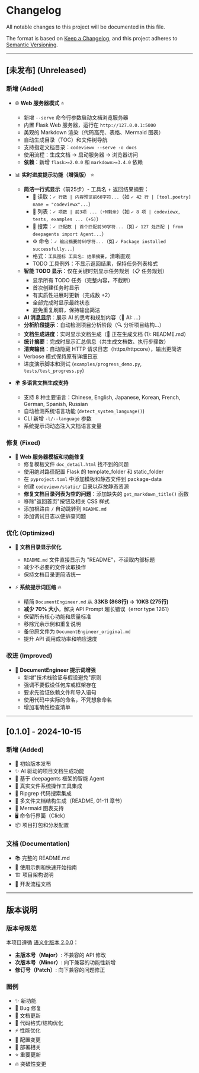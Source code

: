 # Changelog

All notable changes to this project will be documented in this file.

The format is based on [Keep a Changelog](https://keepachangelog.com/en/1.0.0/),
and this project adheres to [Semantic Versioning](https://semver.org/spec/v2.0.0.html).

---

## [未发布] (Unreleased)

### 新增 (Added)
- 🌐 **Web 服务器模式** ⭐
  - 新增 `--serve` 命令行参数启动文档浏览服务器
  - 内置 Flask Web 服务器，运行在 `http://127.0.0.1:5000`
  - 美观的 Markdown 渲染（代码高亮、表格、Mermaid 图表）
  - 自动生成目录（TOC）和文件树导航
  - 支持指定文档目录：`codeviewx --serve -o docs`
  - 使用流程：生成文档 → 启动服务器 → 浏览器访问
  - **依赖**：新增 `flask>=2.0.0` 和 `markdown>=3.4.0` 依赖
  
- 📊 **实时进度提示功能（增强版）** ⭐
  - **简洁一行式显示**（前25步）- 工具名 + 返回结果摘要：
    - 📖 读取：`✓ 行数 | 内容预览前60字符...`（如 `✓ 42 行 | [tool.poetry] name = "codeviewx"...`）
    - 📁 列表：`✓ 项数 | 前3项 ... (+N剩余)`（如 `✓ 8 项 | codeviewx, tests, examples ... (+5)`）
    - 🔎 搜索：`✓ 匹配数 | 首个匹配前50字符...`（如 `✓ 127 处匹配 | from deepagents import Agent...`）
    - ⚙️ 命令：`✓ 输出摘要前60字符...`（如 `✓ Package installed successfully...`）
    - 格式：`工具图标 工具名: 结果摘要`，清晰直观
    - TODO 工具例外：不显示返回结果，保持任务列表格式
  - **智能 TODO 显示**：仅在关键时刻显示任务规划（📋 任务规划）
    - 显示所有 TODO 任务（完整内容，不截断）
    - 首次创建任务时显示
    - 有实质性进展时更新（完成数 +2）
    - 全部完成时显示最终状态
    - 避免重复刷屏，保持输出简洁
  - **AI 消息显示**：展示 AI 的思考和规划内容（💭 AI: ...）
  - **分析阶段提示**：自动检测项目分析阶段（🔍 分析项目结构...）
  - **文档生成进度**：实时显示文档生成（📄 正在生成文档 (1): README.md）
  - **统计摘要**：完成时显示汇总信息（共生成文档数、执行步骤数）
  - **清爽输出**：自动隐藏 HTTP 请求日志（httpx/httpcore），输出更简洁
  - Verbose 模式保持原有详细日志
  - 进度演示脚本和测试 (`examples/progress_demo.py`, `tests/test_progress.py`)

- 🌍 **多语言文档生成支持**
  - 支持 8 种主要语言：Chinese, English, Japanese, Korean, French, German, Spanish, Russian
  - 自动检测系统语言功能 (`detect_system_language()`)
  - CLI 新增 `-l/--language` 参数
  - 系统提示词动态注入文档语言变量

### 修复 (Fixed)
- 🐛 **Web 服务器模板和功能修复**
  - 修复模板文件 `doc_detail.html` 找不到的问题
  - 使用绝对路径配置 Flask 的 template_folder 和 static_folder
  - 在 `pyproject.toml` 中添加模板和静态文件到 package-data
  - 创建 `codeviewx/static/` 目录以存放静态资源
  - **修复文档目录列表为空的问题**：添加缺失的 `get_markdown_title()` 函数
  - 移除"返回首页"按钮及相关 CSS 样式
  - 添加根路由 `/` 自动跳转到 `README.md`
  - 添加调试日志以便排查问题

### 优化 (Optimized)
- 🎨 **文档目录显示优化**
  - `README.md` 文件直接显示为 "README"，不读取内部标题
  - 减少不必要的文件读取操作
  - 保持文档目录更简洁统一

- ⚡ **系统提示词压缩** 🔥
  - 精简 `DocumentEngineer.md` 从 **33KB (868行) → 10KB (275行)**
  - **减少 70% 大小**，解决 API Prompt 超长错误（error type 1261）
  - 保留所有核心功能和质量标准
  - 移除冗余示例和重复说明
  - 备份原文件为 `DocumentEngineer_original.md`
  - 提升 API 调用成功率和响应速度

### 改进 (Improved)
- 📝 **DocumentEngineer 提示词增强**
  - 新增"技术栈验证与假设避免"原则
  - 强调不要假设任何库或框架存在
  - 要求先验证依赖文件和导入语句
  - 使用代码中实际的命名，不凭想象命名
  - 增加准确性检查清单

---

## [0.1.0] - 2024-10-15

### 新增 (Added)
- 🚀 初始版本发布
- ✨ AI 驱动的项目文档生成功能
- 🔧 基于 deepagents 框架的智能 Agent
- 📁 真实文件系统操作工具集成
- 🔎 Ripgrep 代码搜索集成
- 📖 多文件文档结构生成（README, 01-11 章节）
- 🎨 Mermaid 图表支持
- 🖥️ 命令行界面（Click）
- 📦 项目打包和分发配置

### 文档 (Documentation)
- 📚 完整的 README.md
- 📝 使用示例和快速开始指南
- 🏗️ 项目架构说明
- 🔄 开发流程文档

---

## 版本说明

### 版本号规范
本项目遵循 [语义化版本 2.0.0](https://semver.org/spec/v2.0.0.html)：
- **主版本号（Major）**: 不兼容的 API 修改
- **次版本号（Minor）**: 向下兼容的功能性新增
- **修订号（Patch）**: 向下兼容的问题修正

### 图例
- ✨ 新功能
- 🐛 Bug 修复
- 📝 文档更新
- 🎨 代码格式/结构优化
- ⚡ 性能优化
- 🔧 配置变更
- 🚀 部署相关
- ⭐ 重要更新
- 🔥 突破性变更

